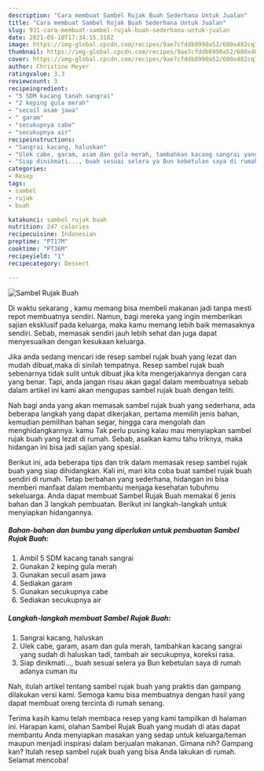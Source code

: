 ```yaml
---
description: "Cara membuat Sambel Rujak Buah Sederhana Untuk Jualan"
title: "Cara membuat Sambel Rujak Buah Sederhana Untuk Jualan"
slug: 931-cara-membuat-sambel-rujak-buah-sederhana-untuk-jualan
date: 2021-05-10T17:34:15.318Z
image: https://img-global.cpcdn.com/recipes/9ae7cfddb8990a52/680x482cq70/sambel-rujak-buah-foto-resep-utama.jpg
thumbnail: https://img-global.cpcdn.com/recipes/9ae7cfddb8990a52/680x482cq70/sambel-rujak-buah-foto-resep-utama.jpg
cover: https://img-global.cpcdn.com/recipes/9ae7cfddb8990a52/680x482cq70/sambel-rujak-buah-foto-resep-utama.jpg
author: Christine Meyer
ratingvalue: 3.3
reviewcount: 3
recipeingredient:
- "5 SDM kacang tanah sangrai"
- "2 keping gula merah"
- "secuil asam jawa"
- " garam"
- "secukupnya cabe"
- "secukupnya air"
recipeinstructions:
- "Sangrai kacang, haluskan"
- "Ulek cabe, garam, asam dan gula merah, tambahkan kacang sangrai yang sudah di haluskan tadi, tambah air secukupnya, koreksi rasa."
- "Siap dinikmati..., buah sesuai selera ya Bun kebetulan saya di rumah adanya cuman itu"
categories:
- Resep
tags:
- sambel
- rujak
- buah

katakunci: sambel rujak buah 
nutrition: 247 calories
recipecuisine: Indonesian
preptime: "PT17M"
cooktime: "PT36M"
recipeyield: "1"
recipecategory: Dessert

---
```



![Sambel Rujak Buah](https://img-global.cpcdn.com/recipes/9ae7cfddb8990a52/680x482cq70/sambel-rujak-buah-foto-resep-utama.jpg)

Di waktu  sekarang , kamu memang bisa membeli makanan jadi tanpa mesti repot membuatnya sendiri. Namun, bagi mereka yang ingin memberikan sajian eksklusif pada keluarga, maka kamu memang lebih baik memasaknya sendiri. Sebab, memasak sendiri jauh lebih sehat dan juga dapat menyesuaikan dengan kesukaan keluarga.

Jika anda sedang mencari ide resep sambel rujak buah yang lezat dan mudah dibuat,maka di sinilah tempatnya. Resep sambel rujak buah  sebenarnya tidak sulit untuk dibuat jika kita mengerjakannya dengan cara yang benar. Tapi, anda jangan risau akan gagal dalam membuatnya 
sebab dalam artikel ini kami akan mengupas sambel rujak buah dengan teliti.  



Nah bagi anda yang akan memasak sambel rujak buah yang sederhana, ada beberapa langkah yang dapat dikerjakan, pertama memilih jenis bahan, kemudian pemilihan bahan segar, hingga cara mengolah dan menghidangkannya. kamu Tak perlu pusing kalau mau menyiapkan sambel rujak buah yang lezat di rumah. Sebab, asalkan kamu  tahu triknya, maka hidangan ini bisa jadi sajian yang spesial.

Berikut ini, ada beberapa tips dan trik dalam memasak resep sambel rujak buah yang siap dihidangkan. Kali ini, mari kita coba buat sambel rujak buah sendiri di rumah. Tetap berbahan yang sederhana, hidangan ini bisa memberi manfaat dalam membantu menjaga kesehatan tubuhmu sekeluarga. Anda dapat membuat Sambel Rujak Buah memakai 6 jenis bahan dan 3 langkah pembuatan. Berikut ini langkah-langkah untuk menyiapkan hidangannya.

<!--inarticleads1-->

##### Bahan-bahan dan bumbu yang diperlukan untuk pembuatan Sambel Rujak Buah:

1. Ambil 5 SDM kacang tanah sangrai
1. Gunakan 2 keping gula merah
1. Gunakan secuil asam jawa
1. Sediakan  garam
1. Gunakan secukupnya cabe
1. Sediakan secukupnya air




<!--inarticleads2-->

##### Langkah-langkah membuat Sambel Rujak Buah:

1. Sangrai kacang, haluskan
1. Ulek cabe, garam, asam dan gula merah, tambahkan kacang sangrai yang sudah di haluskan tadi, tambah air secukupnya, koreksi rasa.
1. Siap dinikmati..., buah sesuai selera ya Bun kebetulan saya di rumah adanya cuman itu




Nah, itulah artikel tentang  sambel rujak buah  yang praktis dan gampang dilakukan versi kami. Semoga kamu bisa membuatnya dengan hasil yang dapat membuat oreng tercinta di rumah senang. 

Terima kasih kamu telah membaca resep yang kami tampilkan di halaman ini. Harapan kami, olahan  Sambel Rujak Buah yang mudah di atas dapat membantu Anda menyiapkan masakan yang sedap untuk keluarga/teman maupun menjadi inspirasi dalam berjualan makanan. Gimana nih? Gampang kan? Itulah resep sambel rujak buah yang bisa Anda lakukan di rumah. Selamat mencoba!

